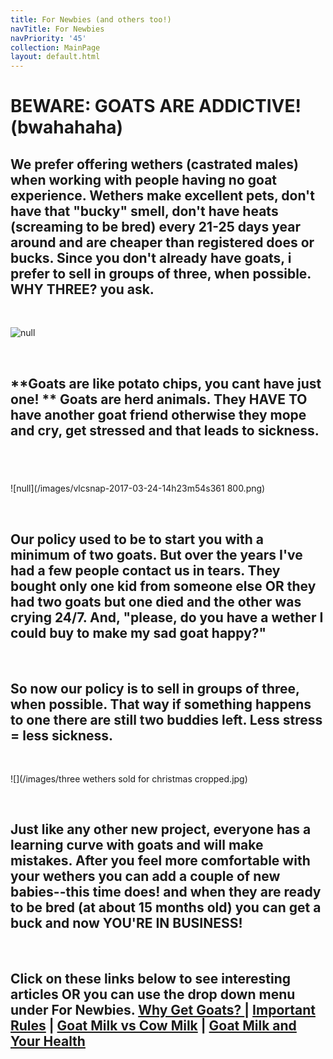 ```yaml
---
title: For Newbies (and others too!)
navTitle: For Newbies
navPriority: '45'
collection: MainPage
layout: default.html
---
```

# **BEWARE: GOATS ARE ADDICTIVE! (bwahahaha)**

## We prefer offering wethers (castrated males) when working with people having no goat experience.  Wethers make excellent pets, don't have that "bucky" smell, don't have heats (screaming to be bred) every 21-25 days year around and are cheaper than registered does or bucks. Since you don't already have goats, i prefer to sell in groups of three, when possible. **WHY THREE?** you ask.

<br />

![null](/images/sam_2409.jpg)

<br />

## **Goats are like potato chips, you cant have just one! ** Goats are herd animals. They HAVE TO have another goat friend otherwise they mope and cry, get stressed and that leads to sickness.

## <br />

![null](/images/vlcsnap-2017-03-24-14h23m54s361 800.png)

<br />

## Our policy used to be to start you with a minimum of two goats.  But over the years I've had a few people contact us in tears. They bought only one kid from someone else OR they had two goats but one died and the other was crying 24/7. And, "please, do you have a wether I could buy to make my sad goat happy?"

<br />

## So now our policy is to sell in groups of three, when possible.  That way if something happens to one there are still two buddies left.  Less stress = less sickness.

<br />

![](/images/three wethers sold for christmas cropped.jpg)

<br />

## Just like any other new project, everyone has a learning curve with goats and will make mistakes. After you feel more comfortable with your wethers you can add a couple of new babies--this time does!  and when they are ready to be bred (at about 15 months old) you can get a buck and now YOU'RE IN BUSINESS!

<br />

## Click on these links below to see interesting articles OR you can use the drop down menu under For Newbies. [Why Get Goats? ](sub_pages/so-why-do-you-want-goats.html) | [Important Rules](sub_pages/but-remember-these-important-rules.html) | [Goat Milk vs Cow Milk](sub_pages/the-difference-between-goats-milk-and-cows-milk.html) | [Goat Milk and Your Health](sub_pages/goat-milk-and-health.html)
